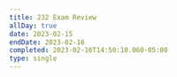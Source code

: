 ```yaml
---
title: 232 Exam Review
allDay: true
date: 2023-02-15
endDate: 2023-02-16
completed: 2023-02-16T14:50:10.060-05:00
type: single
---
```

